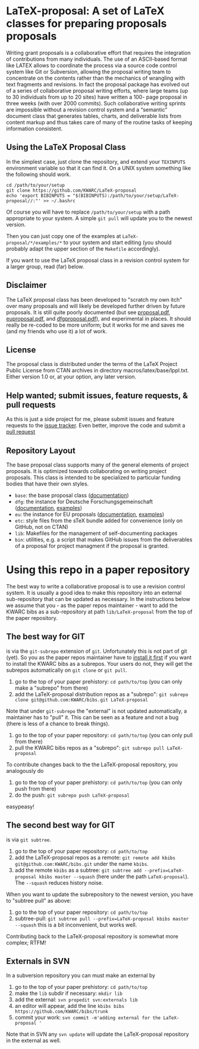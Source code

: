 # LaTeX-proposal:  A set of LaTeX classes for preparing proposals proposals

Writing grant proposals is a collaborative effort that requires the integration of
contributions from many individuals. The use of an ASCII-based format like LATEX allows to
coordinate the process via a source code control system like Git or Subversion, allowing
the proposal writing team to concentrate on the contents rather than the mechanics of
wrangling with text fragments and revisions. In fact the proposal package has evolved out
of a series of collaborative proposal writing efforts, where large teams (up to 30
individuals from up to 20 sites) have written a 100- page proposal in three weeks (with
over 2000 commits). Such collaborative writing sprints are impossible without a revision
control system and a “semantic” document class that generates tables, charts, and
deliverable lists from content markup and thus takes care of many of the routine tasks of
keeping information consistent.

## Using the LaTeX Proposal Class

In the simplest case, just clone the repository, and extend your  ```TEXINPUTS```
environment variable so that it can find it. On a UNIX system something like the following
should work. 
```
cd /path/to/your/setup
git clone https://github.com/KWARC/LaTeX-proposal
echo 'export BIBINPUTS = "$(BIBINPUTS):/path/to/your/setup/LaTeX-proposal//:"' >> ~/.bashrc
```
Of course you will have to replace ```/path/to/your/setup``` with a path appropriate to
your system. A simple ```git pull``` will update you to the newest version.

Then you can just copy one of the examples at ```LaTeX-proposal/*/examples/*``` to your
system and start editing (you should probably adapt the upper section of the
```Makefile``` accordingly).

If you want to use the LaTeX proposal class in a revision control system for a larger
group, read (far) below.

## Disclaimer

The LaTeX proposal class has been developed to "scratch my own itch" over many proposals
and will likely be developed further driven by future proposals. It is still quite poorly
documented (but see [proposal.pdf](base/proposal.pdf),
[euproposal.pdf](eu/euproposal.pdf), and [dfgproposal.pdf](dfg/dfgproposal.pdf)), and
experimental in places. It should really be re-coded to be more uniform; but it works for
me and saves me (and my friends who use it) a lot of work.

## License

The proposal class is distributed under the terms of the LaTeX Project Public License from
CTAN archives in directory macros/latex/base/lppl.txt. Either version 1.0 or, at your
option, any later version.

## Help wanted; submit issues, feature requests, & pull requests

As this is just a side project for me, please submit issues and feature requests to the
[issue tracker](issues). Even better, improve the code and submit a
[pull request](https://help.github.com/articles/about-pull-requests/)

## Repository Layout

The base proposal class supports many of the general elements of project proposals. It is
optimized towards collaborating on writing project proposals. This class is intended to be
specialized to particular funding bodies that have their own styles.

* ```base```: the base proposal class ([documentation](https://github.com/KWARC/LaTeX-proposal/tree/master/base/proposal.pdf))
* ```dfg```: the instance for Deutsche Forschungsgemeinschaft ([documentation](https://github.com/KWARC/LaTeX-proposal/tree/master/dfg/dfgproposal.pdf), [examples](https://github.com/KWARC/LaTeX-proposal/tree/master/dfg/examples))
* ```eu```: the instance for EU proposals ([documentation](https://github.com/KWARC/LaTeX-proposal/tree/master/eu/euproposal.pdf), [examples](https://github.com/KWARC/LaTeX-proposal/tree/master/eu/examples))
* ```etc```: style files from the sTeX bundle added for convenience (only on GitHub, not on CTAN)
* ```lib```: Makefiles for the management of self-documenting packages
* ```bin```: utilities, e.g. a script that makes GitHub issues from the deliverables of a proposal for project managment if the proposal is granted. 


# Using this repo in a paper repository

The best way to write a collaborative proposal is to use a revision control system. It is
usually a good idea to make this repository into an external sub-repository that can be
updated as necessary. In the instructions below we assume that you - as the paper repos
maintainer - want to add the KWARC bibs as a sub-repository at path
```lib/LaTeX-proposal``` from the top of the paper repository.

## The best way for GIT

is via the ```git-subrepo``` extension of ```git```. Unfortunately this is not part of git
(yet). So you as the paper repos maintainer have to
[install it first](https://github.com/git-commands/git-subrepo#readme) if you want to
install the KWARC bibs as a subrepos. Your users do not, they will get the subrepos
automatically on ```git clone``` or ```git pull```.

1. go to the top of your paper prehistory: ```cd path/to/top``` (you can only make a
  "subrepo" from there) 
2. add the LaTeX-proposal distribution repos as a "subrepo": ```git subrepo clone git@github.com:KWARC/bibs.git LaTeX-proposal```

Note that under ```git-subrepo``` the "external" is not updated automatically, a
maintainer has to "pull" it. This can be seen as a feature and not a bug (there is less of
a chance to break things).

1. go to the top of your paper repository: ```cd path/to/top``` (you can only pull from there)
2. pull the KWARC bibs repos as a "subrepo": ```git subrepo pull LaTeX-proposal```

To contribute changes back to the the LaTeX-proposal  repository, you analogously do 

1. go to the top of your paper prehistory: ```cd path/to/top``` (you can only push from there)
2. do the push: ```git subrepo push LaTeX-proposal```

easypeasy!

## The second best way for GIT
is via ```git subtree```. 

1. go to the top of your paper repository: ```cd path/to/top```
2. add the LaTeX-proposal  repos as a remote: ```git remote add kbibs
    git@github.com:KWARC/bibs.git``` under the name ```kbibs```.
3. add the remote ```kbibs```  as a subtree: ```git subtree add --prefix=LaTeX-proposal kbibs master --squash```
  (here under the path ```LaTeX-proposal```). The ```--squash``` reduces history noise. 

When you want to update the subrepository to the newest version, you have to "subtree
pull" as above: 

1. go to the top of your paper repository: ```cd path/to/top```
2. subtree-pull: ```git subtree pull --prefix=LaTeX-proposal kbibs master --squash```
  this is a bit inconvenient, but works well.

Contributing back to the LaTeX-proposal  repository is somewhat more complex; RTFM!

## Externals in SVN
In a subversion repository you can must make an external by

1. go to the top of your paper prehistory: ```cd path/to/top```
2. make the ```lib``` subdir if necessary: ```mkdir lib```
3. add the external: ```svn propedit svn:externals lib```
4. an editor will appear, add the line ```kbibs bibs https://github.com/KWARC/bibs/trunk```
5. commit your work: ```svn commit -m'adding external for the LaTeX-proposal '```

Note that in SVN any ```svn update``` will update the LaTeX-proposal repository in the
external as well.

